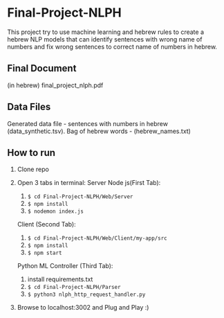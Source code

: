 # Final-Project-NLPH
This project try to use machine learning and hebrew rules to create a hebrew NLP models that can identify sentences with wrong name of numbers and fix wrong sentences to correct name of numbers in hebrew.

## Final Document
(in hebrew) final_project_nlph.pdf

## Data Files
Generated data file - sentences with numbers in hebrew (data_synthetic.tsv).
Bag of hebrew words - (hebrew_names.txt)

## How to run
1. Clone repo
2. Open 3 tabs in terminal:
    Server Node js(First Tab):
    1. `$ cd Final-Project-NLPH/Web/Server`
    2. `$ npm install`
    3. `$ nodemon index.js`
    

    Client (Second Tab):
    1. `$ cd Final-Project-NLPH/Web/Client/my-app/src`
    2. `$ npm install`
    3. `$ npm start`

    Python ML Controller (Third Tab):
    1. install requirements.txt 
    2. `$ cd Final-Project-NLPH/Parser`
    3. `$ python3 nlph_http_request_handler.py                `

3. Browse to localhost:3002 and Plug and Play :)